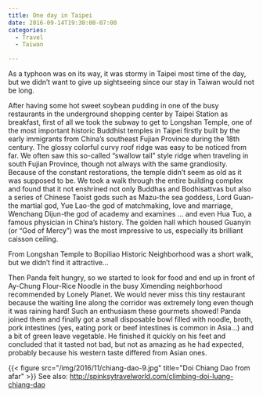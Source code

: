 ```yaml
---
title: One day in Taipei
date: 2016-09-14T19:30:00-07:00
categories:
  - Travel
  - Taiwan

---
```


As a typhoon was on its way, it was stormy in Taipei most time of the day, but we didn’t want to give up sightseeing since our stay in Taiwan would not be long.

<!--more-->
After having some hot sweet soybean pudding in one of the busy restaurants in the underground shopping center by Taipei Station as breakfast, first of all we took the subway to get to Longshan Temple, one of the most important historic Buddhist temples in Taipei firstly built by the early immigrants from China’s southeast Fujian Province during the 18th century. The glossy colorful curvy roof ridge was easy to be noticed from far. We often saw this so-called “swallow tail” style ridge when traveling in south Fujian Province, though not always with the same grandiosity. Because of the constant restorations, the temple didn’t seem as old as it was supposed to be. We took a walk through the entire building complex and found that it not enshrined not only Buddhas and Bodhisattvas but also a series of Chinese Taoist gods such as Mazu-the sea goddess, Lord Guan-the martial god, Yue Lao-the god of matchmaking, love and marriage, Wenchang Dijun-the god of academy and examines … and even Hua Tuo, a famous physician in China’s history.  The golden hall which housed Guanyin (or “God of Mercy”) was the most impressive to us, especially its brilliant caisson ceiling.

From Longshan Temple to Bopiliao Historic Neighborhood was a short walk, but we didn’t find it attractive…

Then Panda felt hungry, so we started to look for food and end up in front of Ay-Chung Flour-Rice Noodle in the busy Ximending neighborhood recommended by Lonely Planet. We would never miss this tiny restaurant because the waiting line along the corridor was extremely long even though it was raining hard! Such an enthusiasm these gourmets showed! Panda joined them and finally got a small disposable bowl filled with noodle, broth, pork intestines (yes, eating pork or beef intestines is common in Asia…) and a bit of green leave vegetable. He finished it quickly on his feet and concluded that it tasted not bad, but not as amazing as he had expected, probably because his western taste differed from Asian ones.


{{< figure src="/img/2016/11/chiang-dao-9.jpg" title="Doi Chiang Dao from afar" >}}
 See also: http://spinksytravelworld.com/climbing-doi-luang-chiang-dao
